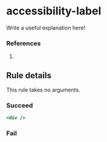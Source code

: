 # accessibility-label

Write a useful explanation here!

### References

  1.

## Rule details

This rule takes no arguments.

### Succeed
```jsx
<div />
```

### Fail
```jsx

```
